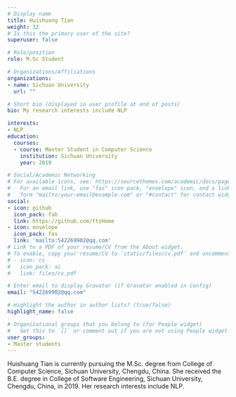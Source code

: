 ```yaml
---
# Display name
title: Huishuang Tian
weight: 32
# Is this the primary user of the site?
superuser: false

# Role/position
role: M.Sc Student

# Organizations/Affiliations
organizations:
- name: Sichuan University
  url: ""

# Short bio (displayed in user profile at end of posts)
bio: My research interests include NLP

interests:
- NLP
education:
  courses:
  - course: Master Student in Computer Science
    institution: Sichuan University
    year: 2019

# Social/Academic Networking
# For available icons, see: https://sourcethemes.com/academic/docs/page-builder/#icons
#   For an email link, use "fas" icon pack, "envelope" icon, and a link in the
#   form "mailto:your-email@example.com" or "#contact" for contact widget.
social:
- icon: github
  icon_pack: fab
  link: https://github.com/ttzHome
- icon: envelope
  icon_pack: fas
  link: 'mailto:542269902@qq.com' 
# Link to a PDF of your resume/CV from the About widget.
# To enable, copy your resume/CV to `static/files/cv.pdf` and uncomment the lines below.
# - icon: cv
#   icon_pack: ai
#   link: files/cv.pdf

# Enter email to display Gravatar (if Gravatar enabled in Config)
email: "542269902@qq.com"

# Highlight the author in author lists? (true/false)
highlight_name: false

# Organizational groups that you belong to (for People widget)
#   Set this to `[]` or comment out if you are not using People widget.
user_groups:
- Master students
---
```


Huishuang Tian is currently pursuing the M.Sc. degree from College of Computer Science, Sichuan University, Chengdu, China. She received the B.E. degree in College of Software Engineering, Sichuan University, Chengdu, China, in 2019. Her research interests include NLP.
